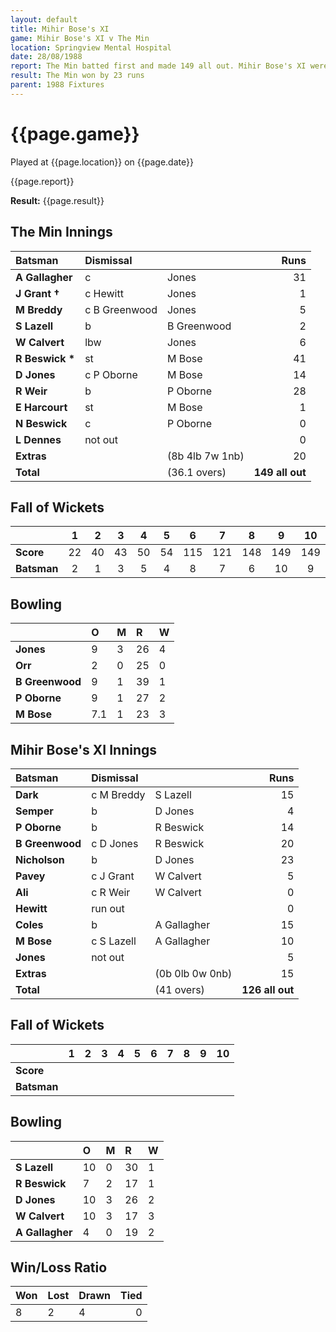 ```yaml
---
layout: default
title: Mihir Bose's XI
game: Mihir Bose's XI v The Min
location: Springview Mental Hospital
date: 28/08/1988
report: The Min batted first and made 149 all out. Mihir Bose's XI were all out for 126 in reply
result: The Min won by 23 runs
parent: 1988 Fixtures
---
```


# {{page.game}}

Played at {{page.location}} on {{page.date}}

{{page.report}}

**Result:** {{page.result}}

## The Min Innings

| Batsman | Dismissal |  | Runs |
|:---|:---|---|---:|
| **A Gallagher** | c | Jones | 31 | 
| **J Grant &#8224;** | c Hewitt | Jones | 1 | 
| **M Breddy** | c B Greenwood | Jones | 5 | 
| **S Lazell** | b | B Greenwood | 2 | 
| **W Calvert** | lbw | Jones | 6 | 
| **R Beswick &#42;** | st | M Bose | 41 | 
| **D Jones** | c P Oborne | M Bose | 14 | 
| **R Weir** | b | P Oborne | 28 | 
| **E Harcourt** | st | M Bose | 1 | 
| **N Beswick** | c | P Oborne | 0 | 
| **L Dennes** | not out |  | 0 | 
| **Extras** | | (8b 4lb 7w 1nb) | 20 |
| **Total** | | (36.1 overs) | **149 all out** | 

## Fall of Wickets

| | 1 | 2 | 3 | 4 | 5 | 6 | 7 | 8 | 9 | 10 |
|---|:---:|:---:|:---:|:---:|:---:|:---:|:---:|:---:|:---:|:---:|
| **Score** | 22 | 40 | 43 | 50 | 54 | 115 | 121 | 148 | 149 | 149 | 
| **Batsman** | 2 | 1 | 3 | 5 | 4 | 8 | 7 | 6 | 10 | 9 | 

## Bowling

| | O | M | R | W |
|---|:---|:---|:---|:---|
| **Jones** | 9 | 3 | 26 | 4 | 
| **Orr** | 2 | 0 | 25 | 0 | 
| **B Greenwood** | 9 | 1 | 39 | 1 | 
| **P Oborne** | 9 | 1 | 27 | 2 | 
| **M Bose** | 7.1 | 1 | 23 | 3 | 

## Mihir Bose's XI Innings

| Batsman | Dismissal |  | Runs |
|:---|:---|---|---:|
| **Dark** | c M Breddy | S Lazell | 15 | 
| **Semper** | b | D Jones | 4 | 
| **P Oborne** | b | R Beswick | 14 | 
| **B Greenwood** | c D Jones | R Beswick | 20 | 
| **Nicholson** | b | D Jones | 23 | 
| **Pavey** | c J Grant | W Calvert | 5 |
| **Ali** | c R Weir | W Calvert | 0 | 
| **Hewitt** | run out |  | 0 |
| **Coles** | b | A Gallagher | 15 | 
| **M Bose** | c S Lazell | A Gallagher | 10 | 
| **Jones** | not out |  | 5 |
| **Extras** | | (0b 0lb 0w 0nb) | 15 | 
| **Total** | | (41 overs) | **126 all out** | 

## Fall of Wickets

| | 1 | 2 | 3 | 4 | 5 | 6 | 7 | 8 | 9 | 10 |
|---|:---:|:---:|:---:|:---:|:---:|:---:|:---:|:---:|:---:|:---:|
| **Score** |  |  |  |  |  |  |  |  |  |  |
| **Batsman** |  |  |  |  |  |  |  |  |  |  |

## Bowling

| | O | M | R | W |
|---|:---|:---|:---|:---|
| **S Lazell** | 10 | 0 | 30 | 1 | 
| **R Beswick** | 7 | 2 | 17 | 1 | 
| **D Jones** | 10 | 3 | 26 | 2 | 
| **W Calvert** | 10 | 3 | 17 | 3 | 
| **A Gallagher** | 4 | 0 | 19 | 2 |

## Win/Loss Ratio

| Won | Lost | Drawn | Tied |
|:---|:---|:---|---:|
| 8 | 2 | 4 | 0 |